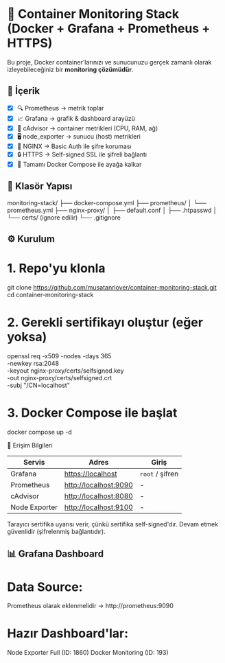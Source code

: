 # 🐳 Container Monitoring Stack (Docker + Grafana + Prometheus + HTTPS)

Bu proje, Docker container'larınızı ve sunucunuzu gerçek zamanlı olarak izleyebileceğiniz bir **monitoring çözümüdür**.

## 🚀 İçerik

- [x] 🔍 Prometheus → metrik toplar
- [x] 📈 Grafana → grafik & dashboard arayüzü
- [x] 🐳 cAdvisor → container metrikleri (CPU, RAM, ağ)
- [x] 🖥️ node_exporter → sunucu (host) metrikleri
- [x] 🔐 NGINX → Basic Auth ile şifre koruması
- [x] 🔒 HTTPS → Self-signed SSL ile şifreli bağlantı
- [x] 🐳 Tamamı Docker Compose ile ayağa kalkar

## 📂 Klasör Yapısı

monitoring-stack/
├── docker-compose.yml
├── prometheus/
│   └── prometheus.yml
├── nginx-proxy/
│   ├── default.conf
│   ├── .htpasswd
│   └── certs/ (ignore edilir)
└── .gitignore

## ⚙️ Kurulum

# 1. Repo'yu klonla
git clone https://github.com/musatanriover/container-monitoring-stack.git
cd container-monitoring-stack

# 2. Gerekli sertifikayı oluştur (eğer yoksa)
openssl req -x509 -nodes -days 365 \
  -newkey rsa:2048 \
  -keyout nginx-proxy/certs/selfsigned.key \
  -out nginx-proxy/certs/selfsigned.crt \
  -subj "/CN=localhost"

# 3. Docker Compose ile başlat
docker compose up -d

 🔐 Erişim Bilgileri

| Servis        | Adres                                          | Giriş           |
| ------------- | ---------------------------------------------- | --------------- |
| Grafana       | [https://localhost](https://localhost)         | `root` / şifren |
| Prometheus    | [http://localhost:9090](http://localhost:9090) | -               |
| cAdvisor      | [http://localhost:8080](http://localhost:8080) | -               |
| Node Exporter | [http://localhost:9100](http://localhost:9100) | -               |

Tarayıcı sertifika uyarısı verir, çünkü sertifika self-signed'dır. Devam etmek güvenlidir (şifrelenmiş bağlantıdır).

## 📊 Grafana Dashboard

# Data Source:
Prometheus olarak eklenmelidir → http://prometheus:9090

# Hazır Dashboard'lar:
Node Exporter Full (ID: 1860)
Docker Monitoring (ID: 193)

